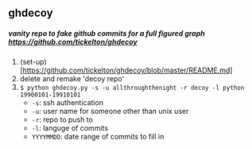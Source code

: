 ## ghdecoy
##### vanity repo to fake github commits for a full figured graph https://github.com/tickelton/ghdecoy
1. (set-up)[https://github.com/tickelton/ghdecoy/blob/master/README.md]
2. delete and remake 'decoy repo'
3. `$ python ghdecoy.py -s -u allthroughthenight -r decoy -l python 19900101-19910101`
	- `-s`: ssh authentication
	- `-u`: user name for someone other than unix user
	- `-r`: repo to push to
	- `-l`: languge of commits
	- `YYYYMMDD`: date range of commits to fill in
